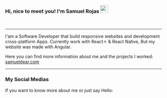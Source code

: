 ### Hi, nice to meet you! I'm Samuel Rojas <img src="https://media.giphy.com/media/hvRJCLFzcasrR4ia7z/giphy.gif" width="25px">

<br />

---

I'am a Software Developer that build responsive websites and development cross-platform Apps. Currently work with React⚛️ & React Native, But my website was made with Angular.

Here you can find more information about me and the projects I worked: [samueldear.com][website]

---

### My Social Medias

If you want to know more about me or just say Hello:


[website]: https://samueldear.com

